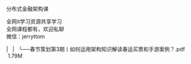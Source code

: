 分布式金融架构课

全网it学习资源共享学习<br>全网课程都有，欢迎私聊<br>微信：jerryttom<br>

| &nbsp;&nbsp;| &nbsp;&nbsp;└──春节策划第3期丨如何运用架构知识解读春运买票和手游案例？.pdf &nbsp;1.79M